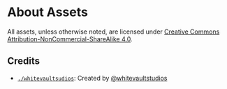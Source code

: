 # About Assets

All assets, unless otherwise noted, are licensed under [Creative Commons Attribution-NonCommercial-ShareAlike 4.0](https://creativecommons.org/licenses/by-nc-sa/4.0/).

## Credits

- [`./whitevaultsudios`](./whitevaultstudios): Created by [@whitevaultstudios](https://whitevaultstudios.itch.io/)
